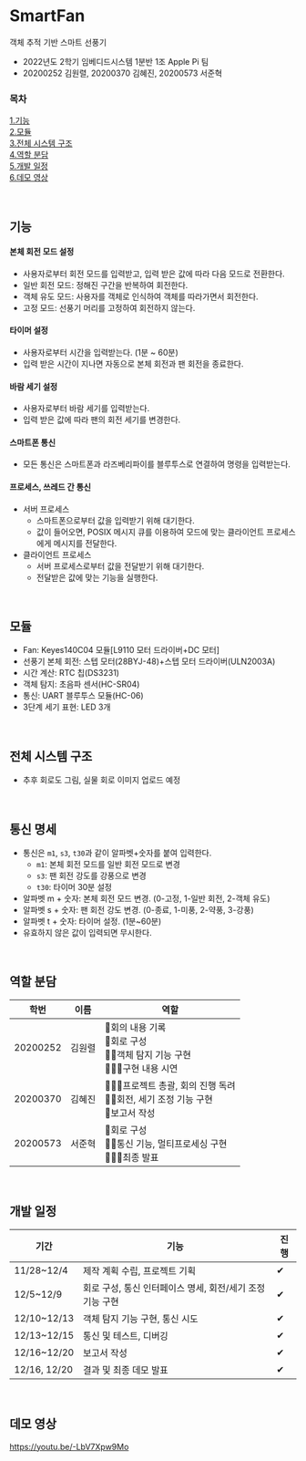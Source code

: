 # SmartFan
객체 추적 기반 스마트 선풍기

- 2022년도 2학기 임베디드시스템 1분반 1조 Apple Pi 팀
- 20200252 김원렬, 20200370 김혜진, 20200573 서준혁

### 목차
[1.기능](#기능) <br/> 
[2.모듈](#모듈) <br/>
[3.전체 시스템 구조](#전체-시스템-구조) <br/>
[4.역할 분담](#역할-분담) <br/>
[5.개발 일정](#개발-일정) <br/>
[6.데모 영상](#데모-영상)

<br/>

## 기능
#### 본체 회전 모드 설정
- 사용자로부터 회전 모드를 입력받고, 입력 받은 값에 따라 다음 모드로 전환한다.
- 일반 회전 모드: 정해진 구간을 반복하여 회전한다.
- 객체 유도 모드: 사용자를 객체로 인식하여 객체를 따라가면서 회전한다.
- 고정 모드: 선풍기 머리를 고정하여 회전하지 않는다.
#### 타이머 설정
- 사용자로부터 시간을 입력받는다. (1분 ~ 60분)
- 입력 받은 시간이 지나면 자동으로 본체 회전과 팬 회전을 종료한다.
#### 바람 세기 설정
- 사용자로부터 바람 세기를 입력받는다. 
- 입력 받은 값에 따라 팬의 회전 세기를 변경한다.
#### 스마트폰 통신
- 모든 통신은 스마트폰과 라즈베리파이를 블루투스로 연결하여 명령을 입력받는다.
#### 프로세스, 쓰레드 간 통신
- 서버 프로세스
  - 스마트폰으로부터 값을 입력받기 위해 대기한다.
  - 값이 들어오면, POSIX 메시지 큐를 이용하여 모드에 맞는 클라이언트 프로세스에게 메시지를 전달한다.
- 클라이언트 프로세스
  - 서버 프로세스로부터 값을 전달받기 위해 대기한다.
  - 전달받은 값에 맞는 기능을 실행한다.

<br/>

## 모듈
- Fan: Keyes140C04 모듈[L9110 모터 드라이버+DC 모터]
- 선풍기 본체 회전: 스텝 모터(28BYJ-48)+스텝 모터 드라이버(ULN2003A)
- 시간 계산: RTC 칩(DS3231)
- 객체 탐지: 초음파 센서(HC-SR04)
- 통신: UART 블루투스 모듈(HC-06)
- 3단계 세기 표현: LED 3개

<br/>

## 전체 시스템 구조
- 추후 회로도 그림, 실물 회로 이미지 업로드 예정

<br/>

## 통신 명세
- 통신은 `m1`, `s3`, `t30`과 같이 알파벳+숫자를 붙여 입력한다.
  - `m1`: 본체 회전 모드를 일반 회전 모드로 변경
  - `s3`: 팬 회전 강도를 강풍으로 변경
  - `t30`: 타이머 30분 설정
- 알파벳 m + 숫자: 본체 회전 모드 변경. (0-고정, 1-일반 회전, 2-객체 유도)
- 알파벳 s + 숫자: 팬 회전 강도 변경. (0-종료, 1-미풍, 2-약풍, 3-강풍)
- 알파벳 t + 숫자: 타이머 설정. (1분~60분)
- 유효하지 않은 값이 입력되면 무시한다.

<br/>

## 역할 분담
| 학번 | 이름 | 역할 |
|--------|-----|-------------------------------------------------------------|
|20200252|김원렬|📝회의 내용 기록<br/>🔡회로 구성<br/>👨‍💻객체 탐지 기능 구현<br/>🙋🏻‍♂구현 내용 시연|
|20200370|김혜진|👩‍👦‍👦프로젝트 총괄, 회의 진행 독려<br/>👩‍💻회전, 세기 조정 기능 구현<br/>📝보고서 작성|
|20200573|서준혁|🔡회로 구성<br/>👨‍💻통신 기능, 멀티프로세싱 구현<br/>🙋🏻‍♂최종 발표|

<br/>

## 개발 일정
| 기간 | 기능 | 진행 |
|------|-----|------|
|11/28~12/4|제작 계획 수립, 프로젝트 기획|✔|
|12/5~12/9|회로 구성, 통신 인터페이스 명세, 회전/세기 조정 기능 구현|✔|
|12/10~12/13|객체 탐지 기능 구현, 통신 시도|✔|
|12/13~12/15|통신 및 테스트, 디버깅|✔|
|12/16~12/20|보고서 작성|✔|
|12/16, 12/20|결과 및 최종 데모 발표|✔|

<br/>

## 데모 영상
https://youtu.be/-LbV7Xpw9Mo
